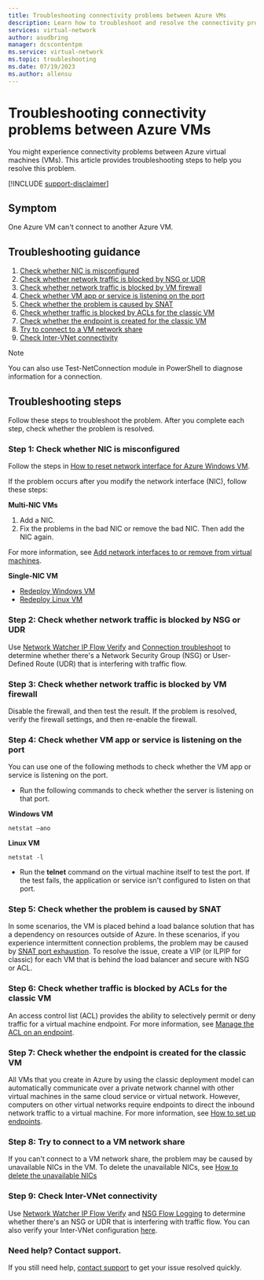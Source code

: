 ```yaml
---
title: Troubleshooting connectivity problems between Azure VMs
description: Learn how to troubleshoot and resolve the connectivity problems that you might experience between Azure virtual machines (VMs).
services: virtual-network
author: asudbring
manager: dcscontentpm
ms.service: virtual-network
ms.topic: troubleshooting
ms.date: 07/19/2023
ms.author: allensu
---
```


# Troubleshooting connectivity problems between Azure VMs

You might experience connectivity problems between Azure virtual machines (VMs). This article provides troubleshooting steps to help you resolve this problem. 

[!INCLUDE [support-disclaimer](../../includes/support-disclaimer.md)]

## Symptom

One Azure VM can't connect to another Azure VM.

## Troubleshooting guidance 

1. [Check whether NIC is misconfigured](#step-1-check-whether-nic-is-misconfigured)
2. [Check whether network traffic is blocked by NSG or UDR](#step-2-check-whether-network-traffic-is-blocked-by-nsg-or-udr)
3. [Check whether network traffic is blocked by VM firewall](#step-3-check-whether-network-traffic-is-blocked-by-vm-firewall)
4. [Check whether VM app or service is listening on the port](#step-4-check-whether-vm-app-or-service-is-listening-on-the-port)
5. [Check whether the problem is caused by SNAT](#step-5-check-whether-the-problem-is-caused-by-snat)
6. [Check whether traffic is blocked by ACLs for the classic VM](#step-6-check-whether-traffic-is-blocked-by-acls-for-the-classic-vm)
7. [Check whether the endpoint is created for the classic VM](#step-7-check-whether-the-endpoint-is-created-for-the-classic-vm)
8. [Try to connect to a VM network share](#step-8-try-to-connect-to-a-vm-network-share)
9. [Check Inter-VNet connectivity](#step-9-check-inter-vnet-connectivity)

> [!NOTE]  
> You can also use Test-NetConnection module in PowerShell to diagnose information for a connection.
> 
## Troubleshooting steps

Follow these steps to troubleshoot the problem. After you complete each step, check whether the problem is resolved. 

### Step 1: Check whether NIC is misconfigured

Follow the steps in [How to reset network interface for Azure Windows VM](/troubleshoot/azure/virtual-machines/reset-network-interface). 

If the problem occurs after you modify the network interface (NIC), follow these steps:

**Multi-NIC VMs**

1. Add a NIC.
2. Fix the problems in the bad NIC or remove the bad NIC.  Then add the NIC again.

For more information, see [Add network interfaces to or remove from virtual machines](virtual-network-network-interface-vm.yml).

**Single-NIC VM** 

- [Redeploy Windows VM](/troubleshoot/azure/virtual-machines/redeploy-to-new-node-windows)
- [Redeploy Linux VM](/troubleshoot/azure/virtual-machines/redeploy-to-new-node-linux)

### Step 2: Check whether network traffic is blocked by NSG or UDR

Use [Network Watcher IP Flow Verify](../network-watcher/network-watcher-ip-flow-verify-overview.md) and [Connection troubleshoot](../network-watcher/network-watcher-connectivity-overview.md) to determine whether there's a Network Security Group (NSG) or User-Defined Route (UDR) that is interfering with traffic flow.

### Step 3: Check whether network traffic is blocked by VM firewall

Disable the firewall, and then test the result. If the problem is resolved, verify the firewall settings, and then re-enable the firewall.

### Step 4: Check whether VM app or service is listening on the port

You can use one of the following methods to check whether the VM app or service is listening on the port.

- Run the following commands to check whether the server is listening on that port.

**Windows VM**

```console
netstat –ano
```

**Linux VM**

```console
netstat -l
```

- Run the **telnet** command on the virtual machine itself to test the port. If the test fails, the application or service isn't configured to listen on that port.

### Step 5: Check whether the problem is caused by SNAT

In some scenarios, the VM is placed behind a load balance solution that has a dependency on resources outside of Azure. In these scenarios, if you experience intermittent connection problems, the problem may be caused by [SNAT port exhaustion](../load-balancer/load-balancer-outbound-connections.md). To resolve the issue, create a VIP (or ILPIP for classic) for each VM that is behind the load balancer and secure with NSG or ACL. 

### Step 6: Check whether traffic is blocked by ACLs for the classic VM

An  access control list (ACL) provides the ability to selectively permit or deny traffic for a virtual machine endpoint. For more information, see [Manage the ACL on an endpoint](/previous-versions/azure/virtual-machines/windows/classic/setup-endpoints#manage-the-acl-on-an-endpoint).

### Step 7: Check whether the endpoint is created for the classic VM

All VMs that you create in Azure by using the classic deployment model can automatically communicate over a private network channel with other virtual machines in the same cloud service or virtual network. However, computers on other virtual networks require endpoints to direct the inbound network traffic to a virtual machine. For more information, see [How to set up endpoints](/previous-versions/azure/virtual-machines/windows/classic/setup-endpoints).

### Step 8: Try to connect to a VM network share

If you can't connect to a VM network share, the problem may be caused by unavailable NICs in the VM. To delete the unavailable NICs, see [How to delete the unavailable NICs](/troubleshoot/azure/virtual-machines/reset-network-interface#delete-the-unavailable-nics)

### Step 9: Check Inter-VNet connectivity

Use [Network Watcher IP Flow Verify](../network-watcher/network-watcher-ip-flow-verify-overview.md) and [NSG Flow Logging](../network-watcher/network-watcher-nsg-flow-logging-overview.md) to determine whether there's an NSG or UDR that is interfering with traffic flow. You can also verify your Inter-VNet configuration [here](https://support.microsoft.com/en-us/help/4032151/configuring-and-validating-vnet-or-vpn-connections).

### Need help? Contact support.
If you still need help, [contact support](https://portal.azure.com/?#blade/Microsoft_Azure_Support/HelpAndSupportBlade) to get your issue resolved quickly.
